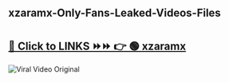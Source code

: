 
 ## xzaramx-Only-Fans-Leaked-Videos-Files

# <h2><a href="https://mediaupload.pro?xzaramx">🔗 Click to LINKS ⏩⏩ 👉 🟢 xzaramx </a></h2>

<a href="https://mediaupload.pro?xzaramx" rel="nofollow" data-target="animated-image.originalLink"><img src="https://i.ibb.co.com/xMMVF88/686577567.gif" alt="Viral Video Original" style="max-width: 100%; display: inline-block;" data-target="animated-image.originalImage"></a>